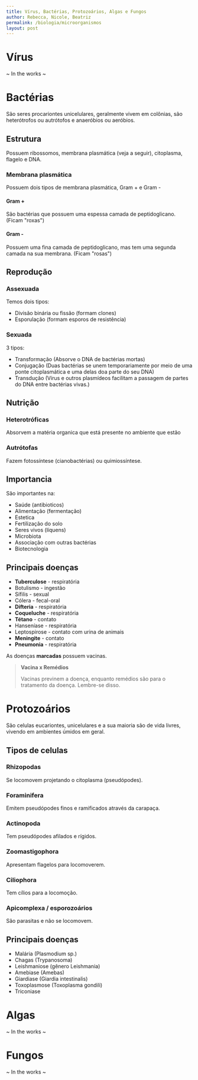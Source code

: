 ```yaml
---
title: Vírus, Bactérias, Protozoários, Algas e Fungos
author: Rebecca, Nicole, Beatriz
permalink: /biologia/microorganismos
layout: post
---
```


# Vírus
~ In the works ~

# Bactérias
São seres procariontes unicelulares, geralmente vivem em colônias, são heterótrofos ou autrótofos e anaeróbios ou aeróbios.

## Estrutura
Possuem ribossomos, membrana plasmática (veja a seguir), citoplasma, flagelo e DNA.

### Membrana plasmática
Possuem dois tipos de membrana plasmática, Gram + e Gram -

#### Gram +
São bactérias que possuem uma espessa camada de peptidoglicano. (Ficam "roxas")

#### Gram - 
Possuem uma fina camada de peptidoglicano, mas tem uma segunda camada na sua membrana. (Ficam "rosas")

## Reprodução
### Assexuada
Temos dois tipos:

- Divisão binária ou fissão (formam clones)
- Esporulação (formam esporos de resistência)

### Sexuada
3 tipos:

- Transformação (Absorve o DNA de bactérias mortas)
- Conjugação (Duas bactérias se unem temporariamente por meio de uma ponte citoplasmática e uma delas doa parte do seu DNA)
- Transdução (Vírus e outros plasmídeos facilitam a passagem de partes do DNA entre bactérias vivas.)

## Nutrição
### Heterotróficas
Absorvem a matéria organica que está presente no ambiente que estão

### Autrótofas
Fazem fotossíntese (cianobactérias) ou quimiossíntese.

## Importancia
São importantes na:

- Saúde (antibioticos)
- Alimentação (fermentação)
- Estetica
- Fertilização do solo
- Seres vivos (líquens)
- Microbiota
- Associação com outras bactérias
- Biotecnologia

## Principais doenças
- __Tuberculose__ - respiratória
- Botulismo - ingestão
- Sífilis - sexual
- Cólera - fecal-oral
- __Difteria__ - respiratória
- __Coqueluche__ - respiratória
- __Tétano__ - contato
- Hanseníase - respiratória
- Leptospirose - contato com urina de animais
- __Meningite__ - contato
- __Pneumonia__ - respiratória

As doenças __marcadas__ possuem vacinas.

> **Vacina x Remédios**
> 
> Vacinas previnem a doença, enquanto remédios são para o tratamento da doença. Lembre-se disso.

# Protozoários
São celulas eucariontes, unicelulares e a sua maioria são de vida livres, vivendo em ambientes úmidos em geral.

## Tipos de celulas
### Rhizopodas
Se locomovem projetando o citoplasma (pseudópodes).

### Foraminifera
Emitem pseudópodes finos e ramificados através da carapaça.

### Actinopoda
Tem pseudópodes afilados e rígidos.

### Zoomastigophora
Apresentam flagelos para locomoverem.

### Ciliophora
Tem cílios para a locomoção.

### Apicomplexa / esporozoários
São parasitas e não se locomovem.

## Principais doenças
- Malária (Plasmodium sp.)
- Chagas (Trypanosoma)
- Leishmaniose (gênero Leishmania)
- Amebiase (Amebas)
- Giardiase (Giardia intestinalis)
- Toxoplasmose (Toxoplasma gondili)
- Triconiase

# Algas
~ In the works ~

# Fungos
~ In the works ~
